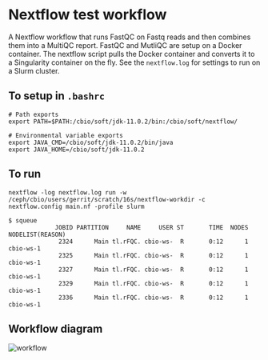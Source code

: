 # Nextflow test workflow  

A Nextflow workflow that runs FastQC on Fastq reads and then combines them into a MultiQC report. FastQC and MutliQC are setup on a Docker container. The nextflow script pulls the Docker container and converts it to a Singularity container on the fly. See the `nextflow.log` for settings to run on a Slurm cluster.

## To setup in `.bashrc`

```
# Path exports
export PATH=$PATH:/cbio/soft/jdk-11.0.2/bin:/cbio/soft/nextflow/

# Environmental variable exports
export JAVA_CMD=/cbio/soft/jdk-11.0.2/bin/java
export JAVA_HOME=/cbio/soft/jdk-11.0.2
```

## To run

`nextflow -log nextflow.log run -w /ceph/cbio/users/gerrit/scratch/16s/nextflow-workdir -c nextflow.config main.nf -profile slurm` 

```
$ squeue 
             JOBID PARTITION     NAME     USER ST       TIME  NODES NODELIST(REASON)
              2324      Main tl.rFQC. cbio-ws-  R       0:12      1 cbio-ws-1
              2325      Main tl.rFQC. cbio-ws-  R       0:12      1 cbio-ws-1
              2327      Main tl.rFQC. cbio-ws-  R       0:12      1 cbio-ws-1
              2329      Main tl.rFQC. cbio-ws-  R       0:12      1 cbio-ws-1
              2336      Main tl.rFQC. cbio-ws-  R       0:12      1 cbio-ws-1
```
## Workflow diagram

![workflow](https://raw.githubusercontent.com/grbot/run-fastqc/master/run-fastqc_flowchart.png "Nextflow workflow")
